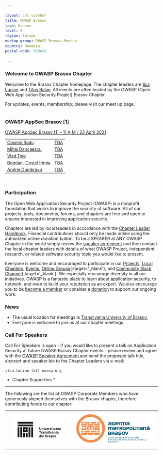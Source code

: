 ```yaml
---

layout: col-sidebar
title: OWASP Brasov
tags: brasov
level: 4
region: Europe
meetup-group: OWASP-Brasov-Meetup
country: Romania
postal-code: 500429

---
```



### Welcome to OWASP Brasov Chapter ###

Welcome to the Brasov Chapter homepage. The chapter leaders are <a href="mailto:ilca.lucian@owasp.org">Ilca Lucian</a> and <a href="mailto:titus.balan@owasp.org">Titus Balan</a>. All events are often hosted by the OWASP (Open Web Application Security Project) Brasov Chapter.

For updates, events, membership; please visit our meet up page.
<br>
<br>  
  
### OWASP AppSec Brasov [1] ###
[OWASP AppSec Brasov [1] - 11 A.M / 23 April 2021](https://www.meetup.com/owasp-brasov/events/277346025/)
<br>
<table cellpadding="35" cellspacing="0">

<tr>
<td>
<a href="#">Cosmin Radu</a> 
</td>
<td>
<a href="#">TBA</a>
</td>
</tr>
  
<tr>
<td>
<a href="#">Mihai Dancaescu</a> 
</td>
<td>
<a href="#">TBA</a>
</td>
</tr>  


<tr>
<td>
<a href="#">Vlad Toie</a> 
</td>
<td>
<a href="#">TBA</a>
</td>
</tr>
  
<tr>
<td>
<a href="#">Bogdan-Costel Irimia</a> 
</td>
<td>
<a href="#">TBA</a>
</td>
</tr>  

<tr>
<td>
<a href="#">Andrei Dumbrava</a> 
</td>
<td>
<a href="#">TBA</a>
</td>
</tr>  

</table>




<br>

  
### Participation ###
The Open Web Application Security Project (OWASP) is a nonprofit foundation that works to improve the security of software. All of our projects ,tools, documents, forums, and chapters are free and open to anyone interested in improving application security.

Chapters are led by local leaders in accordance with the [Chapter Leader Handbook](https://owasp.org/www-policy/rules-of-procedure/chapter-handbook). Financial contributions should only be made online using the authorized online donation button. To be a SPEAKER at ANY OWASP Chapter in the world simply review the [speaker agreement](https://owasp.org/www-policy/legal/speaker-agreement) and then contact the local chapter leaders with details of what OWASP Project, independent research, or related software security topic you would like to present.

Everyone is welcome and encouraged to participate in our [Projects](/projects), [Local Chapters](/chapters), [Events](/events), [Online Groups](https://groups.google.com/a/owasp.com/){:target='_blank'}, and [Community Slack Channel](https://owasp.slack.com/){:target='_blank'}. We especially encourage diversity in all our initiatives. OWASP is a fantastic place to learn about application security, to network, and even to build your reputation as an expert. We also encourage you to be [become a member](/membership) or consider a [donation](/donate) to support our ongoing work.

### News ###
- The usual location for meetings is <a href="https://www.google.com/maps/place/Faculty+of+Electrical+Engineering+and+Computer+Science/@45.6504219,25.589564,12z/data=!4m8!1m2!2m1!1sFaculty+of+Electrical+Engineering+and+Computer+Science!3m4!1s0x40b35b84d3da17b3:0x475bfde1216a2f6e!8m2!3d45.6554836!4d25.5992711">Transilvania University of Brasov.</a>
- Everyone is welcome to join us at our chapter meetings.

### Call For Speakers ###

Call For Speakers is open - if you would like to present a talk on Application Security at future OWASP Brasov Chapter events - please review and agree with the [OWASP Speaker Agreement](https://owasp.org/www-policy/legal/speaker-agreement) and send the proposed talk title, abstract and speaker bio to the Chapter Leaders via e-mail:

`ilca.lucian (at) owasp.org`

* Chapter Supporters *
----------------
The following are the list of OWASP Corporate Members who have generously aligned themselves with the Brasov chapter, therefore contributing funds to our chapter:

<table cellpadding="15" cellspacing="0">
<tr>
<td>

<!-- <a href="#"><img src="assets/images/" alt=""/></a> -->

</td>
<td>

<a href="https://www.unitbv.ro"><img src="assets/images/unitbv.png" alt="Unitbv"/></a>

</td>
<td>
  <a href="https://www.metropolabrasov.ro/"><img src="assets/images/amb.png" alt="Metropolitan Brasov"/></a>
</td>
</tr>
</table>
